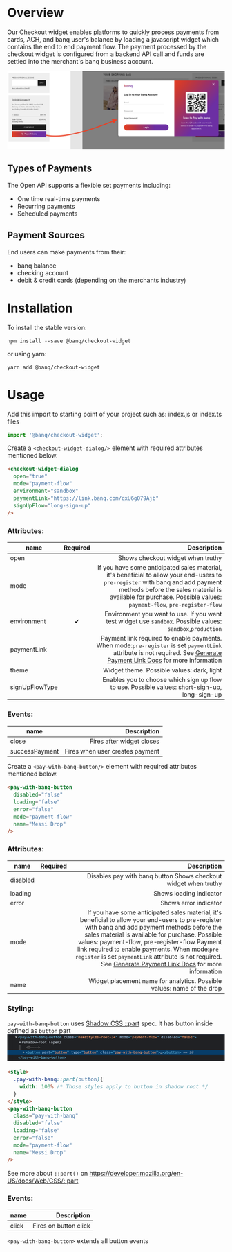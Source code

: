 # Overview

Our Checkout widget enables platforms to quickly process payments from cards, ACH, and banq user's balance by loading a javascript widget which contains the end to end payment flow.
The payment processed by the checkout widget is configured from a backend API call and funds are settled into the merchant's banq business account.

![Overview](./docs/overview.png)

## Types of Payments
The Open API supports a flexible set payments including:

- One time real-time payments
- Recurring payments
- Scheduled payments

## Payment Sources
End users can make payments from their:

- banq balance
- checking account
- debit & credit cards (depending on the merchants industry)

# Installation
To install the stable version:

```
npm install --save @banq/checkout-widget
```

or using yarn:

```
yarn add @banq/checkout-widget
```

# Usage

Add this import to starting point of your project such as: index.js or index.ts files

```ts
import '@banq/checkout-widget';
```

Create a `<checkout-widget-dialog/>` element with required attributes mentioned below.

```html
<checkout-widget-dialog
  open="true"
  mode="payment-flow"
  environment="sandbox"
  paymentLink="https://link.banq.com/qxU6gO79Ajb"
  signUpFlow="long-sign-up"
/>
```

### Attributes:

| name            | Required |                                                                                                                                                                                                                                        Description |
| --------------- | :------: | -------------------------------------------------------------------------------------------------------------------------------------------------------------------------------------------------------------------------------------------------: |
| open            |          |                                                                                                                                                                                                                  Shows checkout widget when truthy |
| mode            |          | If you have some anticipated sales material, it's beneficial to allow your end-users to `pre-register` with banq and add payment methods before the sales material is available for purchase. Possible values: `payment-flow`, `pre-register-flow` |
| environment     |    ✔     |                                                                                                                                        Environment you want to use. If you want test widget use `sandbox`. Possible values: `sandbox`,`production` |
| paymentLink     |          |                                          Payment link required to enable payments. When mode:`pre-register` is set `paymentLink` attribute is not required. See [Generate Payment Link Docs](./docs/GENERATE_PAYMENT_LINK.md) for more information |
| theme           |          | Widget theme. Possible values: dark, light |
| signUpFlowType  |          | Enables you to choose which sign up flow to use. Possible values: short-sign-up, long-sign-up |

### Events:
| name            | Description |                                                                                                                                                                                                                                   
| --------------- | ------: | 
| close           | Fires after widget closes   |                                                                                                                                                                                                                
| successPayment  | Fires when user creates payment |  

Create a `<pay-with-banq-button/>` element with required attributes mentioned below.

```html
<pay-with-banq-button
  disabled="false"
  loading="false"
  error="false"
  mode="payment-flow"
  name="Messi Drop"
/>
```

### Attributes:

| name            | Required |                                                                                                                                                                                                                                        Description |
| --------------- | :------: | -------------------------------------------------------------------------------------------------------------------------------------------------------------------------------------------------------------------------------------------------: |
| disabled        |          | Disables pay with banq button                                                                                                                                                                                                                 Shows checkout widget when truthy |
| loading         |          | Shows loading indicator |
| error           |          | Shows error indicator   |
| mode            |          | If you have some anticipated sales material, it's beneficial to allow your end-users to pre-register with banq and add payment methods before the sales material is available for purchase. Possible values: payment-flow, pre-register-flow                                         Payment link required to enable payments. When mode:`pre-register` is set `paymentLink` attribute is not required. See [Generate Payment Link Docs](./docs/GENERATE_PAYMENT_LINK.md) for more information |
| name            |          | Widget placement name for analytics. Possible values: name of the drop  |

### Styling:
`pay-with-banq-button` uses [Shadow CSS ::part](https://github.com/fergald/docs/blob/master/explainers/css-shadow-parts-1.md) spec. It has button inside defined as `button` part
![img.png](docs/button_part.png)

```html
<style>
  .pay-with-banq::part(button){
    width: 100% /* Those styles apply to button in shadow root */
  }
</style>
<pay-with-banq-button 
  class="pay-with-banq"
  disabled="false"
  loading="false"
  error="false"
  mode="payment-flow"
  name="Messi Drop"
/>

```
See more about `::part()` on https://developer.mozilla.org/en-US/docs/Web/CSS/::part
### Events:
| name            | Description |                                                                                                                                                                                                                                   
| --------------- | ------: | 
| click           | Fires on button click   |                                                                                                                                                                                                                

`<pay-with-banq-button>` extends all button events
